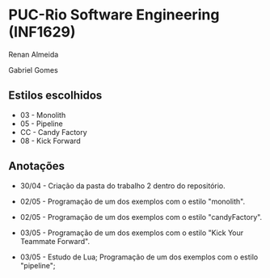 # PUC-Rio Software Engineering (INF1629)

Renan Almeida

Gabriel Gomes

## Estilos escolhidos

- 03 - Monolith
- 05 - Pipeline
- CC - Candy Factory
- 08 - Kick Forward

## Anotações

- 30/04 - Criação da pasta do trabalho 2 dentro do repositório.

- 02/05 - Programação de um dos exemplos com o estilo "monolith".

- 02/05 - Programação de um dos exemplos com o estilo "candyFactory".

- 03/05 - Programação de um dos exemplos com o estilo "Kick Your Teammate Forward".

- 03/05 - Estudo de Lua; Programação de um dos exemplos com o estilo "pipeline";
